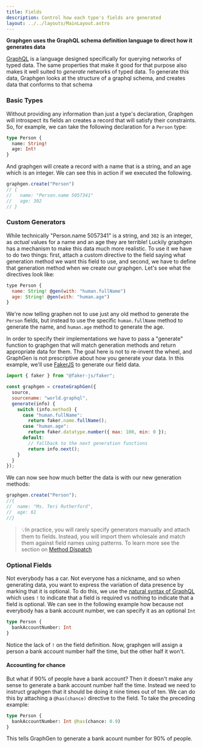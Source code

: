```yaml
---
title: Fields
description: Control how each type's fields are generated
layout: ../../layouts/MainLayout.astro
---
```


**Graphgen uses the GraphQL schema definition language to direct how it generates data**

[GraphQL] is a language designed specifically for querying networks of typed
data. The same properties that make it good for that purpose also  makes it well
suited to _generate_ networks of typed data. To generate this data, Graphgen
looks at the structure of a graphql schema, and creates data that conforms to
that schema

### Basic Types

Without providing any information than just a type's declaration, Graphgen will
introspect its fields an creates a record that will satisfy their constraints.
So, for example, we can take the following declaration for a `Person` type:

``` graphql
type Person {
  name: String!
  age: Int!
}
```

And graphgen will create a record with a name that is a string, and an age which
is an integer. We can see this in action if we executed the following.

``` javascript
graphgen.create("Person")
// {
//   name: "Person.name 5057341"
//   age: 302
// }
```

### Custom Generators

While technically "Person.name 5057341" is a string, and `302` is an integer,
as _actual_ values for a name and an age they are terrible! Luckily graphgen has
a mechanism to make this data much more realistic. To use it we have to do two
things: first, attach a custom directive to the field saying what generation
method we want this field to use, and second, we have to define that generation
method when we create our graphgen. Let's see what the directives look like:

``` javascript
type Person {
  name: String! @gen(with: "human.fullName")
  age: String! @gen(with: "human.age")
}
```

We're now telling graphen not to use just any old method to generate
the `Person` fields, but instead to use the specific `human.fullName`
method to generate the name, and `human.age` method to generate the
age.

In order to specify their implementations we have to pass a
"generate" function to graphgen that will match generation methods and
return appropriate data for them. The goal here is not to re-invent
the wheel, and GraphGen is not prescriptive about how you generate
your data. In this example, we'll use [FakerJS] to generate our field
data.


``` javascript
import { faker } from "@faker-js/faker";

const graphgen = createGraphGen({
  source,
  sourcename: "world.graphql",
  generate(info) {
    switch (info.method) {
      case "human.fullName":
        return faker.name.fullName();
      case "human.age":
        return faker.datatype.number({ max: 100, min: 0 });
      default:
        // fallback to the next generation functions
        return info.next();
    }
  }
});
```

We can now see how much better the data is with our new generation methods:

``` javascript
graphgen.create("Person");
//{
//  name: "Ms. Teri Rutherford",
//  age: 61
//}

```

>💡In practice, you will rarely specify generators manually and attach
> them to fields. Instead, you will import them wholesale and match
> them against field names using patterns. To learn more see the
> section on [Method Dispatch][method-dispatch]


### Optional Fields

Not everybody has a car. Not everyone has a nickname, and so when
generating data, you want to express the variation of data presence
by marking that it is optional. To do this, we use the [natural
syntax of GraphQL][graphql-nullable-syntax] which uses `!` to indicate
that a field is required vs nothing to indicate that a field is
optional. We can see in the following example how because not
everybody has a bank account number, we can specify it as an optional
`Int`

``` graphql
type Person {
  bankAccountNumber: Int
}
```

Notice the lack of `!` on the field definition. Now, graphgen will
assign a person a bank account number half the time, but the other
half it won't.

#### Accounting for chance

But what if 90% of people have a bank account? Then it doesn't make
any sense to generate a bank account number half the time. Instead we
need to instruct graphgen that it should be doing it nine times out of
ten. We can do this by attaching a `@has(chance)` directive to the
field. To take the preceding example:

``` graphql
type Person {
  bankAccountNumber: Int @has(chance: 0.9)
}
```

This tells GraphGen to generate a bank acount number for 90% of people.

[GraphQL]: https://graphql.org
[FakerJS]: https://fakerjs.dev
[method-dispatch]: ./method-dispatch
[graphql-nullable-syntax]: https://graphql.org/learn/schema/#object-types-and-fields
